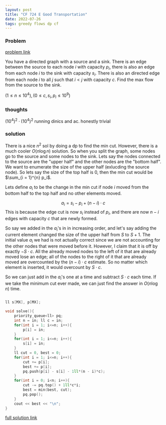 ```yaml
---
layout: post
title: "CF 724 E Good Transportation"
date: 2022-07-26
tags: greedy flows dp cf
---
```


### Problem
[problem link](https://codeforces.com/contest/724/problem/E)

You have a directed graph with a source and a sink. There is an edge between the source to each node $i$ with capacity $p_i$, there is also an edge from each node $i$ to the sink with capacity $s_i$. There is also an directed edge from each node $i$ to all $j$ such that $i < j$ with capacity $c$. Find the max flow from the source to the sink.

$(1 \leq n \leq 10^4), (0 \leq c, s_i, p_i \leq 10^9)$ 

### thoughts
$(10^4)^2 \cdot (10^4)^2$ running dinics and ac. honestly trivial

### solution
There is a nice $n^2$ sol by doing a dp to find the min cut. However, there is a much cooler $O(n \log n)$ solution. So when you split the graph, some nodes go to the source and some nodes to the sink. Lets say the nodes connected to the source are the "upper half" and the other nodes are the "bottom half". We want to enumerate the size of the upper half (exlucding the source node). So lets say the size of the top half is $0$, then the min cut would be $\sum_{i = 1}^{n} p_i$. 

Lets define $a_i$ to be the change in the min cut if node $i$ moved from the bottom half to the top half and no other elements moved.

$$
a_i = s_i - p_i + (n - i) \cdot c
$$
This is because the edge cut is now $s_i$ instead of $p_i$, and there are now $n - i$ edges with capacity $c$ that are newly formed.

So say we added in the $a_i$'s in in increasing order, and let's say adding the current element changed the size of the upper half from $S$ to $S + 1$. The initial value $a_i$ we had is not actually correct since we are not accounting for the other nodes that were moved before it. However, I claim that it is off by exactly $- S \cdot c$. All the already moved nodes to the left of it that are already moved lose an edge; all of the nodes to the right of it that are already moved are overcounted by the $(n - i) \cdot c$ estimate. So no matter which element is inserted, it would overcount by $S \cdot c$.

So we can just add in the $a_i$'s one at a time and subtract $S \cdot c$ each time. If we take the minimum cut ever made, we can just find the answer in $O(n \log n)$ time.

```cpp

ll s[MX], p[MX];

void solve(){
	priority_queue<ll> pq;
	int n = in; ll c = in;
	for(int i = 1; i<=n; i++){
		p[i] = in;
	}
	for(int i = 1; i<=n; i++){
		s[i] = in;
	}
	ll cut = 0, best = 0;
	for(int i = 1; i<=n; i++){
		cut += p[i];
		best += p[i];
		pq.push(p[i] - s[i] - 1ll*(n - i)*c);
	}
	for(int i = 0; i<n; i++){
		cut -= pq.top() + 1ll*c*i;
		best = min(best, cut);
		pq.pop();
	}
	cout << best << "\n";
}
```

[full solution link](https://codeforces.com/contest/724/submission/165816082)
